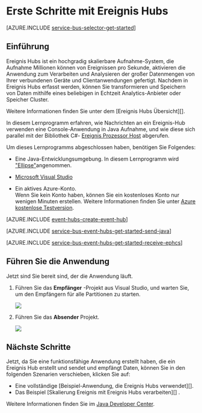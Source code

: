 <properties
    pageTitle="Erste Schritte mit Ereignis Hubs in Java | Microsoft Azure"
    description="Führen Sie dieses Lernprogramm den Einstieg in Azure Ereignis Hubs; Senden von Ereignissen mit Java und diese in c# mithilfe der EventProcessorHost empfangen."
    services="event-hubs"
    documentationCenter=""
    authors="jtaubensee"
    manager="timlt"
    editor=""/>

<tags
    ms.service="event-hubs"
    ms.workload="core"
    ms.tgt_pltfrm="na"
    ms.devlang="na"
    ms.topic="article"
    ms.date="09/27/2016"
    ms.author="jotaub;sethm"/>

# <a name="get-started-with-event-hubs"></a>Erste Schritte mit Ereignis Hubs

[AZURE.INCLUDE [service-bus-selector-get-started](../../includes/service-bus-selector-get-started.md)]

## <a name="introduction"></a>Einführung

Ereignis Hubs ist ein hochgradig skalierbare Aufnahme-System, die Aufnahme Millionen können von Ereignissen pro Sekunde, aktivieren die Anwendung zum Verarbeiten und Analysieren der großer Datenmengen von Ihrer verbundenen Geräte und Clientanwendungen gefertigt. Nachdem in Ereignis Hubs erfasst werden, können Sie transformieren und Speichern von Daten mithilfe eines beliebigen in Echtzeit Analytics-Anbieter oder Speicher Cluster.

Weitere Informationen finden Sie unter dem [Ereignis Hubs Übersicht][].

In diesem Lernprogramm erfahren, wie Nachrichten an ein Ereignis-Hub verwenden eine Console-Anwendung in Java Aufnahme, und wie diese sich parallel mit der Bibliothek C#- [Ereignis Prozessor Host][] abgerufen.

Um dieses Lernprogramms abgeschlossen haben, benötigen Sie Folgendes:

+ Eine Java-Entwicklungsumgebung. In diesem Lernprogramm wird ["Ellipse"](https://www.eclipse.org/)angenommen.

+ [Microsoft Visual Studio](http://visualstudio.com)

+ Ein aktives Azure-Konto. <br/>Wenn Sie kein Konto haben, können Sie ein kostenloses Konto nur wenigen Minuten erstellen. Weitere Informationen finden Sie unter <a href="http://azure.microsoft.com/pricing/free-trial/?WT.mc_id=A0E0E5C02&amp;returnurl=http%3A%2F%2Fazure.microsoft.com%2Fen-us%2Fdevelop%2Fmobile%2Ftutorials%2Fget-started%2F" target="_blank">Azure kostenlose Testversion</a>.

[AZURE.INCLUDE [event-hubs-create-event-hub](../../includes/event-hubs-create-event-hub.md)]

[AZURE.INCLUDE [service-bus-event-hubs-get-started-send-java](../../includes/service-bus-event-hubs-get-started-send-java.md)]

[AZURE.INCLUDE [service-bus-event-hubs-get-started-receive-ephcs](../../includes/service-bus-event-hubs-get-started-receive-ephcs.md)]

## <a name="run-the-applications"></a>Führen Sie die Anwendung

Jetzt sind Sie bereit sind, der die Anwendung läuft.

1.  Führen Sie das **Empfänger** -Projekt aus Visual Studio, und warten Sie, um den Empfängern für alle Partitionen zu starten.

    ![][21]

2.  Führen Sie das **Absender** Projekt.

    ![][22]

## <a name="next-steps"></a>Nächste Schritte

Jetzt, da Sie eine funktionsfähige Anwendung erstellt haben, die ein Ereignis Hub erstellt und sendet und empfängt Daten, können Sie in den folgenden Szenarien verschieben, klicken Sie auf:

- Eine vollständige [Beispiel-Anwendung, die Ereignis Hubs verwendet][].
- Das Beispiel [Skalierung Ereignis mit Ereignis Hubs verarbeiten][] .

Weitere Informationen finden Sie im [Java Developer Center](/develop/java/).

<!-- Images. -->
[21]: ./media/event-hubs-java-ephcs-getstarted/run-csharp-ephcs1.png
[22]: ./media/event-hubs-java-ephcs-getstarted/java-send.png

<!-- Links -->
[Azure classic portal]: https://manage.windowsazure.com/
[Ereignis Prozessor Host]: https://www.nuget.org/packages/Microsoft.Azure.ServiceBus.EventProcessorHost
[Ereignis Hubs (Übersicht)]: event-hubs-overview.md
[Beispiel-Anwendung, Ereignis Hubs verwendet]: https://code.msdn.microsoft.com/Service-Bus-Event-Hub-286fd097
[Ereignis mit Ereignis Hubs Verarbeitung skalieren]: https://code.msdn.microsoft.com/Service-Bus-Event-Hub-45f43fc3
 
